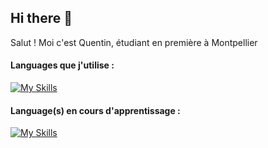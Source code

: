 ## Hi there 👋

Salut ! Moi c'est Quentin, étudiant en première à Montpellier

#### Languages que j'utilise : 
[![My Skills](https://skillicons.dev/icons?i=python,js,html,css)](https://skillicons.dev)

#### Language(s) en cours d'apprentissage : 
[![My Skills](https://skillicons.dev/icons?i=kotlin)](https://skillicons.dev)
